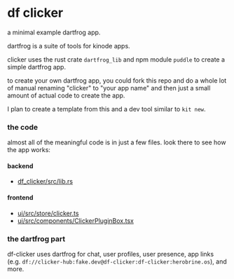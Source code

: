 # df clicker

a minimal example dartfrog app.

dartfrog is a suite of tools for kinode apps.

clicker uses the rust crate `dartfrog_lib` and npm module `puddle` to create a simple dartfrog app.

to create your own dartfrog app, you could fork this repo and do a whole lot of manual renaming "clicker" to "your app name" and then just a small amount of actual code to create the app.

I plan to create a template from this and a dev tool similar to `kit new`.

### the code
almost all of the meaningful code is in just a few files. look there to see how the app works:


#### backend
* [df_clicker/src/lib.rs](df_clicker/src/lib.rs)

#### frontend
* [ui/src/store/clicker.ts](ui/src/store/clicker.ts)
* [ui/src/components/ClickerPluginBox.tsx](ui/src/components/ClickerPluginBox.tsx)

### the dartfrog part
df-clicker uses dartfrog for chat, user profiles, user presence, app links (e.g. `df://clicker-hub:fake.dev@df-clicker:df-clicker:herobrine.os`), and more.




